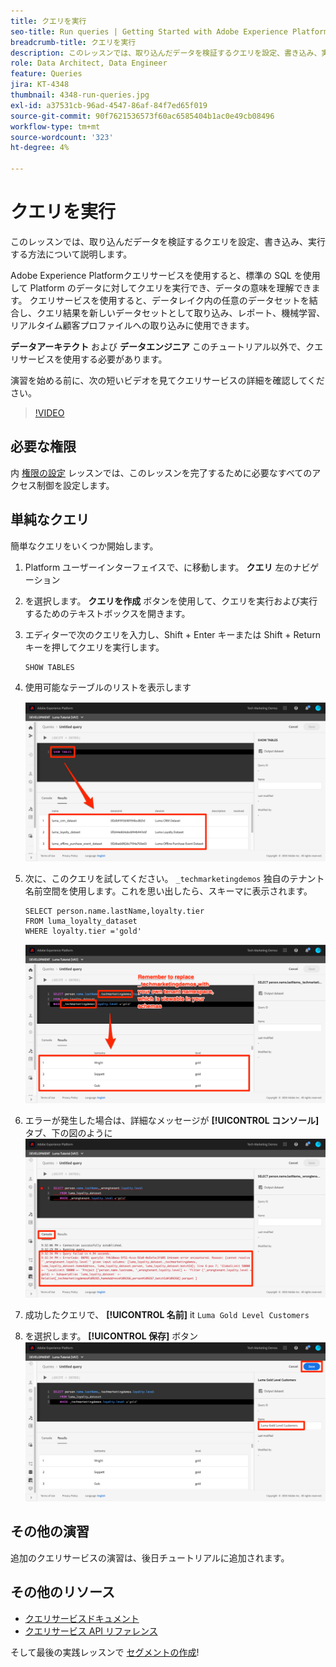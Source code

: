 ```yaml
---
title: クエリを実行
seo-title: Run queries | Getting Started with Adobe Experience Platform for Data Architects and Data Engineers
breadcrumb-title: クエリを実行
description: このレッスンでは、取り込んだデータを検証するクエリを設定、書き込み、実行する方法について説明します。
role: Data Architect, Data Engineer
feature: Queries
jira: KT-4348
thumbnail: 4348-run-queries.jpg
exl-id: a37531cb-96ad-4547-86af-84f7ed65f019
source-git-commit: 90f7621536573f60ac6585404b1ac0e49cb08496
workflow-type: tm+mt
source-wordcount: '323'
ht-degree: 4%

---
```


# クエリを実行

<!-- 15 min-->
このレッスンでは、取り込んだデータを検証するクエリを設定、書き込み、実行する方法について説明します。

Adobe Experience Platformクエリサービスを使用すると、標準の SQL を使用して Platform のデータに対してクエリを実行でき、データの意味を理解できます。 クエリサービスを使用すると、データレイク内の任意のデータセットを結合し、クエリ結果を新しいデータセットとして取り込み、レポート、機械学習、リアルタイム顧客プロファイルへの取り込みに使用できます。

**データアーキテクト** および **データエンジニア** このチュートリアル以外で、クエリサービスを使用する必要があります。

演習を始める前に、次の短いビデオを見てクエリサービスの詳細を確認してください。
>[!VIDEO](https://video.tv.adobe.com/v/29795?quality=12&learn=on)

## 必要な権限

内 [権限の設定](configure-permissions.md) レッスンでは、このレッスンを完了するために必要なすべてのアクセス制御を設定します。

<!-- Settings > **[!UICONTROL Services]** > **[!UICONTROL Query Service]**
* Permission items Data Management > **[!UICONTROL View Datasets]** and  **[!UICONTROL Manage Datasets]**
* Permission item Sandboxes > `Luma Tutorial`
* User-role access to the `Luma Tutorial Platform` product profile
-->

## 単純なクエリ

簡単なクエリをいくつか開始します。

1. Platform ユーザーインターフェイスで、に移動します。 **クエリ** 左のナビゲーション
1. を選択します。 **クエリを作成** ボタンを使用して、クエリを実行および実行するためのテキストボックスを開きます。
1. エディターで次のクエリを入力し、Shift + Enter キーまたは Shift + Return キーを押してクエリを実行します。

   ```
   SHOW TABLES
   ```

1. 使用可能なテーブルのリストを表示します

   ![テーブルクエリを表示](assets/queries-showTables.png)


1. 次に、このクエリを試してください。 `_techmarketingdemos` 独自のテナント名前空間を使用します。これを思い出したら、スキーマに表示されます。

   ```
   SELECT person.name.lastName,loyalty.tier
   FROM luma_loyalty_dataset
   WHERE loyalty.tier ='gold'
   ```

   ![ロイヤルティデータセットからデータを選択](assets/queries-loyaltySelect.png)

1. エラーが発生した場合は、詳細なメッセージが **[!UICONTROL コンソール]** タブ、下の図のように
   ![クエリでエラーが発生しました](assets/queries-error.png)

1. 成功したクエリで、 **[!UICONTROL 名前]** it `Luma Gold Level Customers`
1. を選択します。 **[!UICONTROL 保存]** ボタン
   ![クエリの保存](assets/queries-loyaltySelect-save.png)


<!--SELECT COUNT(DISTINCT (_techmarketingdemos.systemIdentifier.loyaltyId)) FROM luma_loyalty_dataset 


SELECT _techmarketingdemos.systemIdentifier.loyaltyId, COUNT(_techmarketingdemos.systemIdentifier.loyaltyId)
FROM luma_loyalty_dataset 
GROUP BY _techmarketingdemos.systemIdentifier.loyaltyId
HAVING COUNT(_techmarketingdemos.systemIdentifier.loyaltyId) > 1;-->

## その他の演習

追加のクエリサービスの演習は、後日チュートリアルに追加されます。
<!--
## Join Datasets

In this exercise, we will join two datasets `Luma Loyalty Dataset` and `Luma Offline Purchase` to get list of gold customers who have spend over $500 dollars in one purchase.

1. Create a new query
1. Copy and paste following query in query editor and execute, again replacing `_techmarketingdemos` with your own tenant namespace
    
    ```
    SELECT DISTINCT lopd.commerce.order.purchaseID as PurchaseId ,
        lld.person.name.firstName as LastName ,
        lld.person.name.lastName as LastName ,
        lopd.personalEmail.address as email,
        lopd.commerce.order.priceTotal as Total

    FROM luma_loyalty_dataset lld
    JOIN luma_offline_purchase_event_dataset lopd
    ON lopd._techmarketingdemos.systemIdentifier.loyaltyId = lld._techmarketingdemos.systemIdentifier.loyaltyId

    WHERE lld._techmarketingdemos.loyalty.level ='gold' AND lopd.commerce.order.priceTotal >500;
    ```

1. You should get list of Gold Customers who have spend over $500 in single purchase.

## Output datasets

1. Select on Output Dataset button
1. Provide name and description to the dataset
1. Save.
1. Go to **Datasets** under **Data Management** to find new dataset created.

-->
<!--Add content for Adobe Defined Functions-->

## その他のリソース

* [クエリサービスドキュメント](https://experienceleague.adobe.com/docs/experience-platform/query/home.html?lang=ja)
* [クエリサービス API リファレンス](https://www.adobe.io/experience-platform-apis/references/query-service/)

そして最後の実践レッスンで [セグメントの作成](build-segments.md)!
